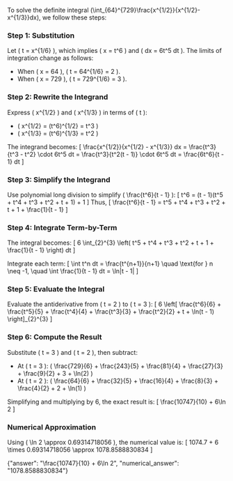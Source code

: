 

To solve the definite integral \(\int_{64}^{729}\frac{x^{1/2}}{x^{1/2}-x^{1/3}}dx\), we follow these steps:

### Step 1: Substitution
Let \( t = x^{1/6} \), which implies \( x = t^6 \) and \( dx = 6t^5 dt \). The limits of integration change as follows:
- When \( x = 64 \), \( t = 64^{1/6} = 2 \).
- When \( x = 729 \), \( t = 729^{1/6} = 3 \).

### Step 2: Rewrite the Integrand
Express \( x^{1/2} \) and \( x^{1/3} \) in terms of \( t \):
- \( x^{1/2} = (t^6)^{1/2} = t^3 \)
- \( x^{1/3} = (t^6)^{1/3} = t^2 \)

The integrand becomes:
\[
\frac{x^{1/2}}{x^{1/2} - x^{1/3}} dx = \frac{t^3}{t^3 - t^2} \cdot 6t^5 dt = \frac{t^3}{t^2(t - 1)} \cdot 6t^5 dt = \frac{6t^6}{t - 1} dt
\]

### Step 3: Simplify the Integrand
Use polynomial long division to simplify \( \frac{t^6}{t - 1} \):
\[
t^6 = (t - 1)(t^5 + t^4 + t^3 + t^2 + t + 1) + 1
\]
Thus,
\[
\frac{t^6}{t - 1} = t^5 + t^4 + t^3 + t^2 + t + 1 + \frac{1}{t - 1}
\]

### Step 4: Integrate Term-by-Term
The integral becomes:
\[
6 \int_{2}^{3} \left( t^5 + t^4 + t^3 + t^2 + t + 1 + \frac{1}{t - 1} \right) dt
\]

Integrate each term:
\[
\int t^n dt = \frac{t^{n+1}}{n+1} \quad \text{for } n \neq -1, \quad \int \frac{1}{t - 1} dt = \ln|t - 1|
\]

### Step 5: Evaluate the Integral
Evaluate the antiderivative from \( t = 2 \) to \( t = 3 \):
\[
6 \left[ \frac{t^6}{6} + \frac{t^5}{5} + \frac{t^4}{4} + \frac{t^3}{3} + \frac{t^2}{2} + t + \ln(t - 1) \right]_{2}^{3}
\]

### Step 6: Compute the Result
Substitute \( t = 3 \) and \( t = 2 \), then subtract:
- At \( t = 3 \): \( \frac{729}{6} + \frac{243}{5} + \frac{81}{4} + \frac{27}{3} + \frac{9}{2} + 3 + \ln(2) \)
- At \( t = 2 \): \( \frac{64}{6} + \frac{32}{5} + \frac{16}{4} + \frac{8}{3} + \frac{4}{2} + 2 + \ln(1) \)

Simplifying and multiplying by 6, the exact result is:
\[
\frac{10747}{10} + 6\ln 2
\]

### Numerical Approximation
Using \( \ln 2 \approx 0.69314718056 \), the numerical value is:
\[
1074.7 + 6 \times 0.69314718056 \approx 1078.8588830834
\]

{"answer": "\\frac{10747}{10} + 6\\ln 2", "numerical_answer": "1078.8588830834"}
